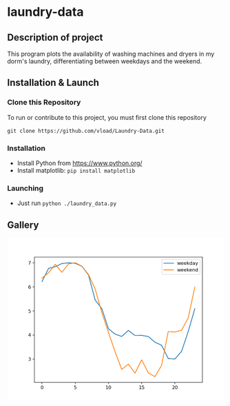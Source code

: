 # laundry-data
## Description of project
This program plots the availability of washing machines and dryers in my dorm's laundry, differentiating between weekdays and the weekend.

## Installation & Launch 
### Clone this Repository
To run or contribute to this project, you must first clone this repository

```
git clone https://github.com/vload/Laundry-Data.git
```

### Installation
 - Install Python from https://www.python.org/
 - Install matplotlib: ```pip install matplotlib```

### Launching
 - Just run ```python ./laundry_data.py```

## Gallery
![Washers](screenshot.png?raw=true)
